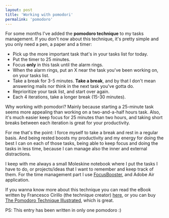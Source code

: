 ```yaml
---
layout: post
title: 'Working with pomodori'
permalink: 'pomodoro'
---
```


For some months I've added the __pomodoro technique__ to my tasks management. If you don't now about this technique, it's pretty simple and you only need a pen, a paper and a timer:

+ Pick up the more important task that's in your tasks list for today.
+ Put the timer to 25 minutes.
+ Focus **only** in this task until the alarm rings.
+ When the alarm rings, put an X near the task you've been working on, on your tasks list.
+ Take a break for 3-5 minutes. **Take a break**, and by that I don't mean answering mails nor think in the next task you've gotta do.
+ Reprioritize your task list, and start over again.
+ Each 4 iterations, take a longer break (15-30 minutes).

Why working with pomodori? Mainly because starting a 25-minute task seems more appealing than working on a two-and-a-half hours task. Also, it's much easier keep focus for 25 minutes than two hours, and taking short breaks between each iteration is great for your productivity.

For me that's the point: I force myself to take a break and rest in a regular basis. And being rested boosts my productivity and my energy for doing the best I can on each of those tasks, being able to keep focus and doing the tasks in less time, because I can manage also the inner and external distractions.

I keep with me always a small Moleskine notebook where I put the tasks I have to do, or projects/ideas that I want to remember and keep track of them. For the time management part I use [FocusBooster](http://www.focusboosterapp.com/), and Adobe Air application.

If you wanna know more about this technique you can read the eBook written by Francesco Cirillo (the technique creator) [here](http://www.pomodorotechnique.com/resources/ThePomodoroTechnique_v1-3.pdf), or you can buy [The Pomodoro Technique Illustrated](http://pragprog.com/book/snfocus/pomodoro-technique-illustrated), which is great.

PS: This entry has been written in only one pomodoro :)